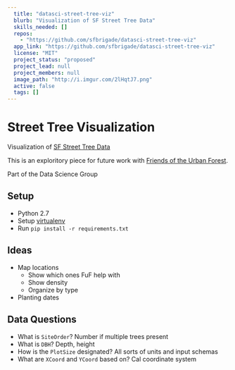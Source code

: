```yaml
---
  title: "datasci-street-tree-viz"
  blurb: "Visualization of SF Street Tree Data"
  skills_needed: []
  repos: 
    - "https://github.com/sfbrigade/datasci-street-tree-viz"
  app_link: "https://github.com/sfbrigade/datasci-street-tree-viz"
  license: "MIT"
  project_status: "proposed"
  project_lead: null
  project_members: null
  image_path: "http://i.imgur.com/2lHqtJ7.png"
  active: false
  tags: []
---
```

# Street Tree Visualization

Visualization of [SF Street Tree Data](https://dev.socrata.com/foundry/data.sfgov.org/2zah-tuvt)

This is an exploritory piece for future work with [Friends of the Urban Forest](http://www.fuf.net/).

Part of the Data Science Group

## Setup
- Python 2.7
- Setup [virtualenv](https://virtualenv.pypa.io/en/stable/)
- Run `pip install -r requirements.txt`

## Ideas
- Map locations
  - Show which ones FuF help with
  - Show density
  - Organize by type
- Planting dates

## Data Questions
- What is `SiteOrder`? Number if multiple trees present
- What is `DBH`? Depth, height
- How is the `PlotSize` designated? All sorts of units and input schemas
- What are `XCoord` and `YCoord` based on? Cal coordinate system
